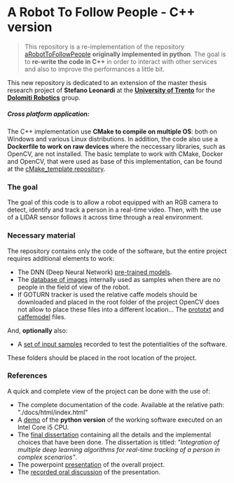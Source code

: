 # A Robot To Follow People - C++ version
> This repository is a re-implementation of the repository [aRobotToFollowPeople](https://github.com/leopold-lll/aRobotToFollowPeople) **originally implemented in python**. The goal is to **re-write the code in C++** in order to interact with other services and also to improve the performances a little bit.

This new repository is dedicated to an extension of the master thesis research project of **Stefano Leonardi** at the **[University of Trento](https://www.unitn.it/en)** for the **[Dolomiti Robotics](https://dolomitirobotics.it/)** group.

##### Cross platform application:
The C++ implementation use **CMake to compile on multiple OS**: both on Windows and various Linux distributions. In addition, the code also use a **Dockerfile to work on raw devices** where the neccessary libraries, such as OpenCV, are not installed.
The basic template to work with CMake, Docker and OpenCV, that were used as base of this implementation, can be found at the [cMake_template repository](https://github.com/leopold-lll/cMake_template).

### The goal
The goal of this code is to allow a robot equipped with an RGB camera to detect, identify and track a person in a real-time video. Then, with the use of a LIDAR sensor follows it across time through a real environment.

### Necessary  material
The repository contains only the code of the software, but the entire project requires additional elements to work:
- The DNN (Deep Neural Network) [pre-trained models](https://drive.google.com/drive/folders/1NIsFhys1TO4IEbt0ZBErVAGFfm2TB14L?usp=sharing).
- The [database of images](https://drive.google.com/drive/folders/1UG_BCHDNZywuIp5mIVAFgByNDbOBzKWA?usp=sharing) internally used as samples when there are no people in the field of view of the robot.
- If GOTURN tracker is used the relative caffe models should be downloaded and placed in the root folder of the project OpenCV does not allow to place these files into a different location... The [prototxt](https://drive.google.com/file/d/1vSmrPjZBM-UAhVSLRxpj_mrlRPC4-AsG/view?usp=sharing) and [caffemodel](https://drive.google.com/file/d/18I5TA17-tdCfSM9SwCZeGivHiYethbPu/view?usp=sharing) files.

And, **optionally** also:
- A [set of input samples](https://drive.google.com/drive/folders/1v_NtzNaYFYeP-5k7Mzwyy3rw1KzmDXAI?usp=sharing) recorded to test the potentialities of the software.

These folders should be placed in the root location of the project.

### References
A quick and complete view of the project can be done with the use of:
- The complete documentation of the code. Available at the relative path: "./docs/html/index.html"
- A [demo](https://drive.google.com/file/d/1s_sXa-Q7-MVhQVobPWRdU7K5oFsKyt4N/view?usp=sharing) of the **python version** of the working software executed on an Intel Core i5 CPU.
- The [final dissertation](https://github.com/leopold-lll/thesis_aRobotToFollowPeople/blob/master/main.pdf) containing all the details and the implemental choices that have been done.
The dissertation is titled: *"Integration of multiple deep learning algorithms for real-time tracking of a person in complex scenarios"*.
- The powerpoint [presentation](https://drive.google.com/file/d/1jJQ9YGHTVK5UrLhepHpZLqO4kwQCIXDb/view?usp=sharing) of the overall project.
- The [recorded oral discussion](https://drive.google.com/file/d/1vLVMeXBxDt49J976ht0A8TKUEt3Bqjcf/view?usp=sharing) of the presentation.
